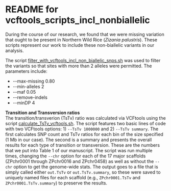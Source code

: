 # README for vcftools_scripts_incl_nonbiallelic

During the course of our research, we found that we were missing variation that ought to be present in Northern Wild Rice (_Zizania palustris_). These scripts represent our work to include these non-biallelic variants in our analysis.

The script [filter_with_vcftools_incl_non_biallelic_snps.sh](filter_with_vcftools_incl_non_biallelic_snps.sh) was used to filter the variants so that sites with more than 2 alleles were permitted. The parameters include:
* --max-missing 0.80
* --min-alleles 2 
* --maf 0.05 
* --remove-indels 
* --minDP 4


**Transition and Transversion ratios**<br>
The transition/transverion (TsTv) ratio was calculated via VCFtools using the script [calculate_TsTv_vcftools.sh](calculate_TsTv_vcftools.sh). The script features two basic lines of code with two VCFtools options: 1) ```--TsTv 1000000``` and 2) ```--TsTv summary```. The first calculates SNP count and TsTv ratios for each bin of the size specified (1 Mb in our case). The second is a summary and presents the overall results for each type of transition or transversion. These are the numbers that we put into Table 1 of our manuscript. The script was run multiple times, changing the ```--chr``` option for each of the 17 major scaffolds (ZPchr0001 through ZPchr0016 and ZPchr0458) as well as without the ```--chr``` option to get the genome-wide stats. The output goes to a file that is simply called either ```out.TsTv``` or ```out.TsTv.summary```, so these were saved to uniquely named files for each scaffold (e.g., ```ZPchr0001.TsTv``` and ```ZPchr0001.TsTv.summary```) to preserve the results.
